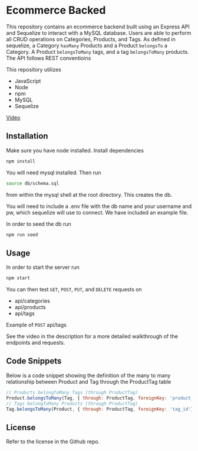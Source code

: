 # Ecommerce Backed
This repository contains an ecommerce backend built using an Express API and Sequelize to interact with a MySQL database. Users are able to perform all CRUD operations on Categories, Products, and Tags. As defined in sequelize, a Category `hasMany` Products and a Product `belongsTo` a Category. A Product `belongsToMany` tags, and a tag `belongsToMany` products. The API follows REST conventioins

This repository utilizes
* JavaScript
* Node
* npm
* MySQL
* Sequelize

[Video](https://drive.google.com/file/d/1igvRYhMDQkZI4DhJKViT-1mP5wNefpmW/view)

## Installation 

Make sure you have node installed. Install dependencies
```sh
npm install
```
You will need mysql installed. Then run 
```sh
source db/schema.sql
```
from within the mysql shell at the root directory. This creates the db.

You will need to include a .env file with the db name and your username and pw, which sequelize will use to connect. We have included an example file.

In order to seed the db run
```sh
npm run seed
```

## Usage 
In order to start the server run
```sh
npm start
```
You can then test `GET`, `POST`, `PUT`, and `DELETE` requests on 
* api/categories
* api/products
* api/tags

Example of `POST` api/tags

See the video in the description for a more detailed walkthrough of the endpoints and requests.

## Code Snippets

Below is a code snippet showing the definition of the many to many relationship between Product and Tag through the ProductTag table
```Javascript
// Products belongToMany Tags (through ProductTag)
Product.belongsToMany(Tag, { through: ProductTag, foreignKey: 'product_id'} )
// Tags belongToMany Products (through ProductTag)
Tag.belongsToMany(Product, { through: ProductTag, foreignKey: 'tag_id'})
```


## License

Refer to the license in the Github repo.
